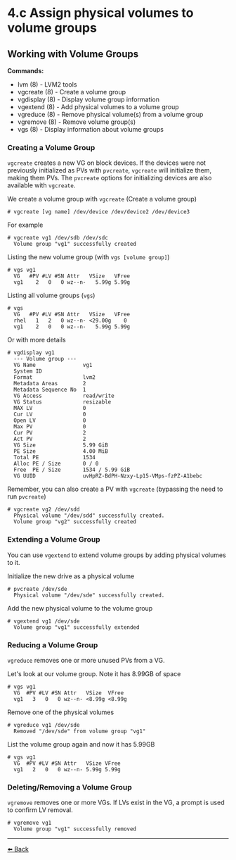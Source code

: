 # 4.c Assign physical volumes to volume groups

## Working with Volume Groups

**Commands:**
+ lvm (8)                  - LVM2 tools
+ vgcreate (8)         - Create a volume group
+ vgdisplay (8)        - Display volume group information
+ vgextend (8)        - Add physical volumes to a volume group
+ vgreduce (8)        - Remove physical volume(s) from a volume group
+ vgremove (8)      - Remove volume group(s)
+ vgs (8)                  - Display information about volume groups

### Creating a Volume Group

`vgcreate` creates a new VG on block devices. If the devices were not previously initialized as PVs with `pvcreate`, `vgcreate` will initialize them, making them PVs. The `pvcreate` options for initializing devices are also available with `vgcreate`.

We create a volume group with `vgcreate` (Create a volume group)

    # vgcreate [vg name] /dev/device /dev/device2 /dev/device3

For example

    # vgcreate vg1 /dev/sdb /dev/sdc
      Volume group "vg1" successfully created

Listing the new volume group (with `vgs [volume group]`)

    # vgs vg1
      VG   #PV #LV #SN Attr   VSize   VFree
      vg1    2   0   0 wz--n-   5.99g 5.99g

Listing all volume groups (`vgs`)

    # vgs
      VG   #PV #LV #SN Attr   VSize   VFree
      rhel   1   2   0 wz--n- <29.00g    0  
      vg1    2   0   0 wz--n-   5.99g 5.99g

Or with more details

    # vgdisplay vg1
      --- Volume group ---
      VG Name               vg1
      System ID              
      Format                lvm2
      Metadata Areas        2
      Metadata Sequence No  1
      VG Access             read/write
      VG Status             resizable
      MAX LV                0
      Cur LV                0
      Open LV               0
      Max PV                0
      Cur PV                2
      Act PV                2
      VG Size               5.99 GiB
      PE Size               4.00 MiB
      Total PE              1534
      Alloc PE / Size       0 / 0    
      Free  PE / Size       1534 / 5.99 GiB
      VG UUID               uvHpRZ-BdPH-Nzxy-Lp15-VMps-fzPZ-A1bebc

Remember, you can also create a PV with `vgcreate` (bypassing the need to run `pvcreate`)

    # vgcreate vg2 /dev/sdd
      Physical volume "/dev/sdd" successfully created.
      Volume group "vg2" successfully created

### Extending a Volume Group

You can use `vgextend` to extend volume groups by adding physical volumes to it.

Initialize the new drive as a physical volume

    # pvcreate /dev/sde
      Physical volume "/dev/sde" successfully created.

Add the new physical volume to the volume group

    # vgextend vg1 /dev/sde
      Volume group "vg1" successfully extended

### Reducing a Volume Group

`vgreduce` removes one or more unused PVs from a VG.

Let's look at our volume group. Note it has 8.99GB of space

    # vgs vg1
      VG  #PV #LV #SN Attr   VSize  VFree  
      vg1   3   0   0 wz--n- <8.99g <8.99g

Remove one of the physical volumes

    # vgreduce vg1 /dev/sde
      Removed "/dev/sde" from volume group "vg1"

List the volume group again and now it has 5.99GB

    # vgs vg1
      VG  #PV #LV #SN Attr   VSize VFree
      vg1   2   0   0 wz--n- 5.99g 5.99g

### Deleting/Removing a Volume Group

`vgremove` removes one or more VGs. If LVs exist in the VG, a prompt is used to confirm LV removal.

    # vgremove vg1
      Volume group "vg1" successfully removed

---
[⬅️ Back](4-Configure-local-storage.md)
